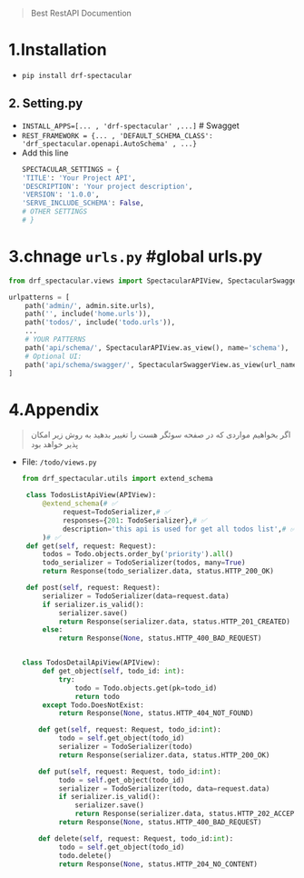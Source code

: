 > Best RestAPI Documention

# 1.Installation

* `pip install drf-spectacular`

## 2. Setting.py

* `INSTALL_APPS=[... , 'drf-spectacular' ,...]` # Swagget
* `REST_FRAMEWORK = {... , 'DEFAULT_SCHEMA_CLASS': 'drf_spectacular.openapi.AutoSchema' , ...}`
* Add this line
  ```python
  SPECTACULAR_SETTINGS = {
  'TITLE': 'Your Project API',
  'DESCRIPTION': 'Your project description',
  'VERSION': '1.0.0',
  'SERVE_INCLUDE_SCHEMA': False,
  # OTHER SETTINGS
  # }
  ```

# 3.chnage  `urls.py` #global urls.py

```python
from drf_spectacular.views import SpectacularAPIView, SpectacularSwaggerView

urlpatterns = [
    path('admin/', admin.site.urls),
    path('', include('home.urls')),
    path('todos/', include('todo.urls')),
    ...
    # YOUR PATTERNS
    path('api/schema/', SpectacularAPIView.as_view(), name='schema'),
    # Optional UI:
    path('api/schema/swagger/', SpectacularSwaggerView.as_view(url_name='schema'), name='swagger-ui'),
]
```

# 4.Appendix

> اگر بخواهیم مواردی که در صفحه سوئگر هست را تغییر بدهید به روش زیر امکان پذیر خواهد بود

* File: `/todo/views.py`
   ```python
   from drf_spectacular.utils import extend_schema
  
    class TodosListApiView(APIView):
        @extend_schema(# ✅️
             request=TodoSerializer,# ✅️
             responses={201: TodoSerializer},# ✅️
             description='this api is used for get all todos list',# ✅️
        )# ✅️
    def get(self, request: Request):
        todos = Todo.objects.order_by('priority').all()
        todo_serializer = TodoSerializer(todos, many=True)
        return Response(todo_serializer.data, status.HTTP_200_OK)

    def post(self, request: Request):
        serializer = TodoSerializer(data=request.data)
        if serializer.is_valid():
            serializer.save()
            return Response(serializer.data, status.HTTP_201_CREATED)
        else:
            return Response(None, status.HTTP_400_BAD_REQUEST)


   class TodosDetailApiView(APIView):
        def get_object(self, todo_id: int):
            try:
                todo = Todo.objects.get(pk=todo_id)
                return todo
        except Todo.DoesNotExist:
            return Response(None, status.HTTP_404_NOT_FOUND)

       def get(self, request: Request, todo_id:int):
            todo = self.get_object(todo_id)
            serializer = TodoSerializer(todo)
            return Response(serializer.data, status.HTTP_200_OK)

       def put(self, request: Request, todo_id:int):
            todo = self.get_object(todo_id)
            serializer = TodoSerializer(todo, data=request.data)
            if serializer.is_valid():
                serializer.save()
                return Response(serializer.data, status.HTTP_202_ACCEPTED)
            return Response(None, status.HTTP_400_BAD_REQUEST)

       def delete(self, request: Request, todo_id:int):
            todo = self.get_object(todo_id)
            todo.delete()
            return Response(None, status.HTTP_204_NO_CONTENT)

   ```